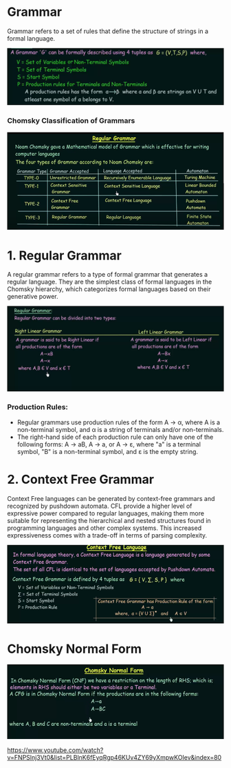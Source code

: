 # Grammar
Grammar refers to a set of rules that define the structure of strings in a formal language.

![Alt text](image-3.png)

### Chomsky Classification of Grammars
![Alt text](<Screenshot from 2023-11-25 12-06-44.png>)


# 1. Regular Grammar
A regular grammar refers to a type of formal grammar that generates a regular language. They are the simplest class of formal languages in the Chomsky hierarchy, which categorizes formal languages based on their generative power.

![Alt text](image-4.png) 
### Production Rules:
- Regular grammars use production rules of the form A → α, where A is a non-terminal symbol, and α is a string of terminals and/or non-terminals.
- The right-hand side of each production rule can only have one of the following forms: A → aB, A → a, or A → ε, where "a" is a terminal symbol, "B" is a non-terminal symbol, and ε is the empty string.

# 2. Context Free Grammar
Context Free languages can be generated by context-free grammars and recognized by pushdown automata. 
CFL provide a higher level of expressive power compared to regular languages, making them more suitable for representing the hierarchical and nested structures found in programming languages and other complex systems. This increased expressiveness comes with a trade-off in terms of parsing complexity.

![Alt text](<Screenshot from 2023-11-25 12-28-31.png>)

# Chomsky Normal Form

![Alt text](<Screenshot from 2023-11-25 20-34-24.png>)

https://www.youtube.com/watch?v=FNPSlnj3Vt0&list=PLBlnK6fEyqRgp46KUv4ZY69yXmpwKOIev&index=80